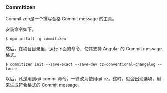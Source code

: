 ### Commitizen
Commitizen是一个撰写合格 Commit message 的工具。

安装命令如下。

```
$ npm install -g commitizen
```

然后，在项目目录里，运行下面的命令，使其支持 Angular 的 Commit message 格式。

```
$ commitizen init --save-exact --save-dev cz-conventional-changelog --force
```



以后，凡是用到git commit命令，一律改为使用git cz。这时，就会出现选项，用来生成符合格式的 Commit message。
